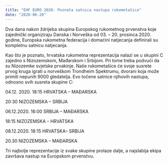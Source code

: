 ```yaml
---
title: "EHF EURO 2020: Poznata satnica nastupa rukometašica"
date: "2020-06-20"
---
```


Dva dana nakon ždrijeba skupina Europskog rukometnog prvenstva koje zajednički organiziraju Danska i Norveška od 03. – 20. prosinca 2020. godine, Europska rukometna federacija i domaćini natjecanja definirali su kompletnu satnicu natjecanja.

Kao što je poznato, hrvatska rukometna reprezentacija nalazi se u skupini C zajedno s Nizozemskom, Mađarskom i Srbijom. Pri tome treba podvući da su Nizozemke svjetske prvakinje. Naše rukometašice će svoje susrete prvog kruga igrati u norveškom Trondheim Spektrumu, dvorani koja može primiti nepunih 9000 gledatelja. Evo točene satnice njihovih nastupa, odnosno svih susreta skupine C:

04.12. 2020. 18:15 HRVATSKA – MAĐARSKA

20:30 NIZOZEMSKA – SRBIJA

06.12.2020. 16:00 SRBIJA – MAĐARSKA

18:15 NIZOZEMSKA – HRVATSKA

08.12.2020. 18:15 HRVATSKA– SRBIJA

20.30 NIZOZEMSKA – MAĐARSKA

Tri najbolje reprezentacije iz svake skupine prolaze dalje, a najslabija ekipa završava nastup na Europskom prvenstvu.
